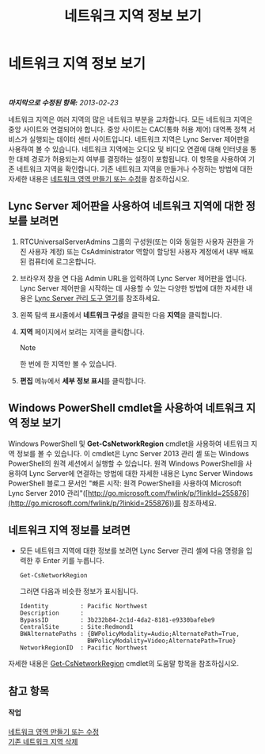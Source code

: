 ﻿---
title: 네트워크 지역 정보 보기
TOCTitle: 네트워크 지역 정보 보기
ms:assetid: 665740d0-a3ed-460f-8337-5ed945f90589
ms:mtpsurl: https://technet.microsoft.com/ko-kr/library/JJ688076(v=OCS.15)
ms:contentKeyID: 49885789
ms.date: 08/24/2015
mtps_version: v=OCS.15
ms.translationtype: HT
---

# 네트워크 지역 정보 보기

 

_**마지막으로 수정된 항목:** 2013-02-23_

네트워크 지역은 여러 지역의 많은 네트워크 부분을 교차합니다. 모든 네트워크 지역은 중앙 사이트와 연결되어야 합니다. 중앙 사이트는 CAC(통화 허용 제어) 대역폭 정책 서비스가 실행되는 데이터 센터 사이트입니다. 네트워크 지역은 Lync Server 제어판을 사용하여 볼 수 있습니다. 네트워크 지역에는 오디오 및 비디오 연결에 대해 인터넷을 통한 대체 경로가 허용되는지 여부를 결정하는 설정이 포함됩니다. 이 항목을 사용하여 기존 네트워크 지역을 확인합니다. 기존 네트워크 지역을 만들거나 수정하는 방법에 대한 자세한 내용은 [네트워크 영역 만들기 또는 수정](lync-server-2013-creating-or-modifying-network-regions.md)을 참조하십시오.

## Lync Server 제어판을 사용하여 네트워크 지역에 대한 정보를 보려면

1.  RTCUniversalServerAdmins 그룹의 구성원(또는 이와 동일한 사용자 권한을 가진 사용자 계정) 또는 CsAdministrator 역할이 할당된 사용자 계정에서 내부 배포된 컴퓨터에 로그온합니다.

2.  브라우저 창을 연 다음 Admin URL을 입력하여 Lync Server 제어판을 엽니다. Lync Server 제어판을 시작하는 데 사용할 수 있는 다양한 방법에 대한 자세한 내용은 [Lync Server 관리 도구 열기](lync-server-2013-open-lync-server-administrative-tools.md)를 참조하세요.

3.  왼쪽 탐색 표시줄에서 **네트워크 구성**을 클릭한 다음 **지역**을 클릭합니다.

4.  **지역** 페이지에서 보려는 지역을 클릭합니다.
    

    > [!NOTE]
    > 한 번에 한 지역만 볼 수 있습니다.



5.  **편집** 메뉴에서 **세부 정보 표시**를 클릭합니다.

## Windows PowerShell cmdlet을 사용하여 네트워크 지역 정보 보기

Windows PowerShell 및 **Get-CsNetworkRegion** cmdlet을 사용하여 네트워크 지역 정보를 볼 수 있습니다. 이 cmdlet은 Lync Server 2013 관리 셸 또는 Windows PowerShell의 원격 세션에서 실행할 수 있습니다. 원격 Windows PowerShell을 사용하여 Lync Server에 연결하는 방법에 대한 자세한 내용은 Lync Server Windows PowerShell 블로그 문서인 "빠른 시작: 원격 PowerShell을 사용하여 Microsoft Lync Server 2010 관리"([http://go.microsoft.com/fwlink/p/?linkId=255876](http://go.microsoft.com/fwlink/p/?linkid=255876))를 참조하세요.

## 네트워크 지역 정보를 보려면

  - 모든 네트워크 지역에 대한 정보를 보려면 Lync Server 관리 셸에 다음 명령을 입력한 후 Enter 키를 누릅니다.
    
        Get-CsNetworkRegion
    
    그러면 다음과 비슷한 정보가 표시됩니다.
    
        Identity         : Pacific Northwest
        Description      :
        BypassID         : 3b232b84-2c1d-4da2-8181-e9330bafebe9
        CentralSite      : Site:Redmond1
        BWAlternatePaths : {BWPolicyModality=Audio;AlternatePath=True, 
                           BWPolicyModality=Video;AlternatePath=True}
        NetworkRegionID  : Pacific Northwest

자세한 내용은 [Get-CsNetworkRegion](get-csnetworkregion.md) cmdlet의 도움말 항목을 참조하십시오.

## 참고 항목

#### 작업

[네트워크 영역 만들기 또는 수정](lync-server-2013-creating-or-modifying-network-regions.md)  
[기존 네트워크 지역 삭제](lync-server-2013-deleting-existing-network-regions.md)

